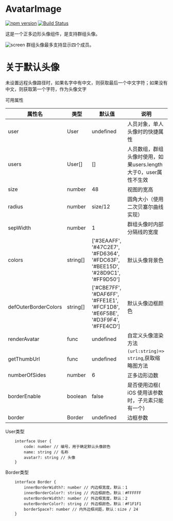 # AvatarImage

[![npm version](https://img.shields.io/npm/v/@hecom/image-avatar.svg?style=flat)](https://www.npmjs.com/package/@hecom/image-avatar)
[![Build Status](https://travis-ci.org/hecom-rn/AvatarImage.svg?branch=master)](https://travis-ci.org/hecom-rn/AvatarImage)

这是一个正多边形头像组件，是支持群组头像。

![screen](https://github.com/hecom-rn/AvatarImage/blob/master/images/example.jpeg)
群组头像最多支持显示四个成员。

# 关于默认头像
未设置远程头像路径时，如果名字中有中文，则获取最后一个中文字符；如果没有中文，则获取第一个字符，作为头像文字

可用属性

|属性名|类型|默认值|说明|
|-----|----|-----|----|
|user|User|undefined|人员对象，单人头像时的快捷属性|
|users|User[]|[]|人员数组，群组头像时使用，如果users.length大于0，user属性不生效|
|size|number|48|视图的宽高|
|radius|number|size/12|圆角大小（使用二次贝塞尔曲线实现）|
|sepWidth|number|1|群组头像时内部分隔线的宽度|
|colors|string[]|['#3EAAFF', '#47C2E7', '#FD6364', '#FDC63F', '#BEE15D', '#28D9C1', '#FF9D50']|默认头像背景色|
|defOuterBorderColors|string[]|['#CBE7FF', '#DAF6FF', '#FFE1E1', '#FCF1D8', '#E6F5BE', '#D3F9F4', '#FFE4CD']|默认头像边框颜色|
|renderAvatar|func|undefined|自定义头像渲染方法|
|getThumbUrl|func|undefined|`(url:string)=> string`,获取缩略图方法|
|numberOfSides|number|6|正多边形边数|
|borderEnable|boolean|false|是否使用边框( iOS 使用该参数时，子元素只能有一个)|
|border|Border|undefined|边框参数|

User类型
```
    interface User {
        code: number // 编号，用于确定默认头像颜色
        name: string // 名称
        avatar?: string // 头像
    }
```
Border类型
```
    interface Border {
        innerBorderWidth?: number // 内边框宽度，默认：1
        innerBorderColor?: string // 内边框颜色，默认：#FFFFFF
        outerBorderWidth?: number // 外边框宽度，默认：2
        outerBorderColor?: string // 外边框颜色，默认：#F1F1F1
        borderSpace?: number // 内外边框间距，默认：size / 24
    }
```
